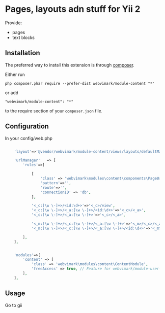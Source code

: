 Pages, layouts adn stuff for Yii 2
=====
Provide:
* pages
* text blocks

Installation
------------

The preferred way to install this extension is through [composer](http://getcomposer.org/download/).

Either run

```
php composer.phar require --prefer-dist webvimark/module-content "*"
```

or add

```
"webvimark/module-content": "*"
```

to the require section of your `composer.json` file.

Configuration
-------------

In your config/web.php

```php

	'layout'=>'@vendor/webvimark/module-content/views/layouts/defaultMain',

	'urlManager'   => [
		'rules'=>[

			[
				'class' => 'webvimark\modules\content\components\PageUrlRule',
				'pattern'=>'',
				'route'=>'',
				'connectionID' => 'db',
			],

			'<_c:[\w \-]+>/<id:\d+>'=>'<_c>/view',
			'<_c:[\w \-]+>/<_a:[\w \-]+>/<id:\d+>'=>'<_c>/<_a>',
			'<_c:[\w \-]+>/<_a:[\w \-]+>'=>'<_c>/<_a>',

			'<_m:[\w \-]+>/<_c:[\w \-]+>/<_a:[\w \-]+>'=>'<_m>/<_c>/<_a>',
			'<_m:[\w \-]+>/<_c:[\w \-]+>/<_a:[\w \-]+>/<id:\d+>'=>'<_m>/<_c>/<_a>',

		],
	],


	'modules'=>[
		'content' => [
			'class' => 'webvimark\modules\content\ContentModule',
			'freeAccess' => true, // Feature for webvimark/module-user-management. Default is false
		],
	],

```

Usage
-----

Go to gii
